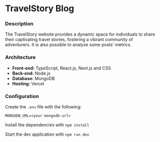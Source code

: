 # TravelStory Blog

### Description

The TravelStory website provides a dynamic space for individuals to share their captivating travel stories, fostering a vibrant community of adventurers. It is also possible to analyze some posts' metrics.

### Architecture

- **Front-end:** TypeScript, React.js, Next.js and CSS
- **Back-end:** Node.js
- **Database:** MongoDB
- **Hosting:** Vercel

### Configuration

Create the `.env` file with the following:

```
MONGODB_URL=<your-mongodb-url>
```

Install the dependencies with `npm install`

Start the dev application with `npm run dev`
